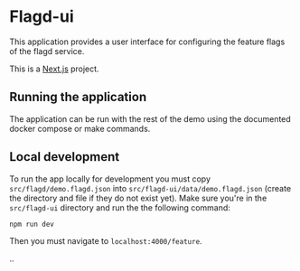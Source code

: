 # Flagd-ui

This application provides a user interface for configuring the feature
flags of the flagd service.

This is a [Next.js](https://nextjs.org/) project.

## Running the application

The application can be run with the rest of the demo using the documented
docker compose or make commands.

## Local development

To run the app locally for development you must copy
`src/flagd/demo.flagd.json` into `src/flagd-ui/data/demo.flagd.json`
(create the directory and file if they do not exist yet). Make sure you're
in the `src/flagd-ui` directory and run the
the following command:

```bash
npm run dev
```

Then you must navigate to `localhost:4000/feature`.

..